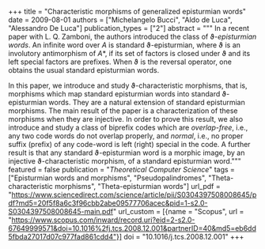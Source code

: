 +++
title = "Characteristic morphisms of generalized episturmian words"
date = 2009-08-01
authors = ["Michelangelo Bucci", "Aldo de Luca", "Alessandro De Luca"]
publication_types = ["2"]
abstract = """
In a recent paper with L. Q. Zamboni, the authors introduced the class
of ϑ-*episturmian words*. An infinite word over *A* is
standard ϑ-episturmian, where ϑ is an involutory
antimorphism of *A<sup>*</sup>*, if its set of factors is closed under
ϑ and its left special factors are prefixes. When
ϑ is the reversal operator, one obtains the usual standard
episturmian words.

In this paper, we introduce and study
ϑ-characteristic morphisms, that is, morphisms which map
standard episturmian words into standard ϑ-episturmian words.
They are a natural extension of standard episturmian morphisms. The main
result of the paper is a characterization of these morphisms when they
are injective. In order to prove this result, we also introduce and
study a class of biprefix codes which are *overlap-free*, i.e., any two
code words do not overlap properly, and *normal*, i.e., no proper suffix
(prefix) of any code-word is left (right) special in the code. A further
result is that any standard ϑ-episturmian word is a morphic
image, by an injective ϑ-characteristic morphism, of a
standard episturmian word."""
featured = false
publication = "*Theoretical Computer Science*"
tags = ["Episturmian words and morphisms", "Pseudopalindromes", "Theta-characteristic morphisms", "Theta-episturmian words"]
url_pdf = "https://www.sciencedirect.com/science/article/pii/S0304397508008645/pdf?md5=20f5f8a6c3f96cbb2abe09577706acec&pid=1-s2.0-S0304397508008645-main.pdf"
url_custom = [{name = "Scopus", url = "https://www.scopus.com/inward/record.uri?eid=2-s2.0-67649999571&doi=10.1016%2fj.tcs.2008.12.001&partnerID=40&md5=eb6dd5fbda27017d07c977fad861cdd4"}]
doi = "10.1016/j.tcs.2008.12.001"
+++
